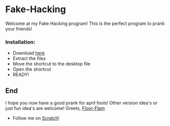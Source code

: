 # Fake-Hacking
Welcome at my Fake Hacking program!
This is the perfect program to prank your friends!
### Installation:
- Download [here](https://github.com/Floor-Flam/Fake-Hacking/archive/refs/heads/main.zip)
- Extract the files
- Move the shortcut to the desktop file
- Open the shortcut
- READY!
## End
I hope you now have a good prank for april fools!
Other version idea's or just fun idea's are welcome!
Greets, [Floor-Flam](/Floor-Flam/)
 - Follow me on [Scratch](https://scratch.mit.edu/users/Floor_Flam)!
